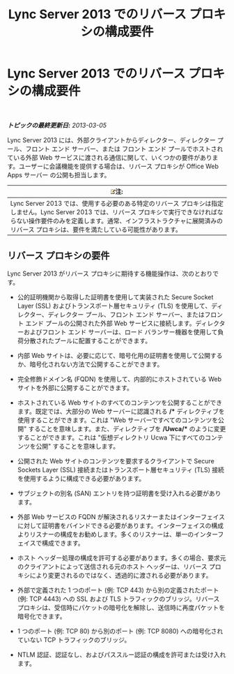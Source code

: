 ﻿---
title: Lync Server 2013 でのリバース プロキシの構成要件
TOCTitle: Lync Server 2013 でのリバース プロキシの構成要件
ms:assetid: c37d688a-28e4-4822-80cc-6add59c71052
ms:mtpsurl: https://technet.microsoft.com/ja-jp/library/JJ945651(v=OCS.15)
ms:contentKeyID: 52056700
ms.date: 05/19/2016
mtps_version: v=OCS.15
ms.translationtype: HT
---

# Lync Server 2013 でのリバース プロキシの構成要件

 

_**トピックの最終更新日:** 2013-03-05_

Lync Server 2013 には、外部クライアントからディレクター、ディレクター プール、フロント エンド サーバー、または フロント エンド プールでホストされている外部 Web サービスに渡される通信に関して、いくつかの要件があります。ユーザーに会議機能を提供する場合は、リバース プロキシが Office Web Apps サーバー の公開も担当します。

<table>
<thead>
<tr class="header">
<th><img src="images/Gg412781.note(OCS.15).gif" title="note" alt="note" />注:</th>
</tr>
</thead>
<tbody>
<tr class="odd">
<td>Lync Server 2013 では、使用する必要のある特定のリバース プロキシは指定しません。Lync Server 2013 では、リバース プロキシで実行できなければならない操作要件のみを定義します。通常、インフラストラクチャに展開済みのリバース プロキシは、要件を満たしている可能性があります。</td>
</tr>
</tbody>
</table>


## リバース プロキシの要件

Lync Server 2013 がリバース プロキシに期待する機能操作は、次のとおりです。

  - 公的証明機関から取得した証明書を使用して実装された Secure Socket Layer (SSL) およびトランスポート層セキュリティ (TLS) を使用して、ディレクター、ディレクター プール、フロント エンド サーバー、またはフロント エンド プールの公開された外部 Web サービスに接続します。ディレクターおよびフロント エンド サーバーは、ロード バランサー機器を使用して負荷分散されたプールに配置することができます。

  - 内部 Web サイトは、必要に応じて、暗号化用の証明書を使用して公開するか、暗号化されない方法で公開することができます。

  - 完全修飾ドメイン名 (FQDN) を使用して、内部的にホストされている Web サイトを外部に公開することができます。

  - ホストされている Web サイトのすべてのコンテンツを公開することができます。既定では、大部分の Web サーバーに認識される **/\*** ディレクティブを使用することができます。これは "Web サーバーですべてのコンテンツを公開" することを意味します。また、ディレクティブを **/Uwca/\*** のように変更することができます。これは "仮想ディレクトリ Ucwa 下にすべてのコンテンツを公開" することを意味します。

  - 公開された Web サイトのコンテンツを要求するクライアントで Secure Sockets Layer (SSL) 接続またはトランスポート層セキュリティ (TLS) 接続を使用するように構成できる必要があります。

  - サブジェクトの別名 (SAN) エントリを持つ証明書を受け入れる必要があります。

  - 外部 Web サービスの FQDN が解決されるリスナーまたはインターフェイスに対して証明書をバインドできる必要があります。インターフェイスの構成よりリスナーの構成をお勧めします。多くのリスナーは、単一のインターフェイスで構成できます。

  - ホスト ヘッダー処理の構成を許可する必要があります。多くの場合、要求元のクライアントによって送信される元のホスト ヘッダーは、リバース プロキシにより変更されるのではなく、透過的に渡される必要があります。

  - 外部で定義された 1 つのポート (例: TCP 443) から別の定義されたポート (例: TCP 4443) への SSL および TLS トラフィックのブリッジ。リバース プロキシは、受信時にパケットの暗号化を解除し、送信時に再度パケットを暗号化できます。

  - 1 つのポート (例: TCP 80) から別のポート (例: TCP 8080) への暗号化されていない TCP トラフィックのブリッジ。

  - NTLM 認証、認証なし、およびパススルー認証の構成を許可または受け入れます。


